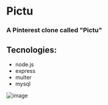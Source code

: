 Pictu
===

### A Pinterest clone called "Pictu"

## Tecnologies:

- node.js
- express
- multer
- mysql

![image](https://user-images.githubusercontent.com/61896147/87844934-216f2780-c890-11ea-8527-9b0d941e8c02.png)